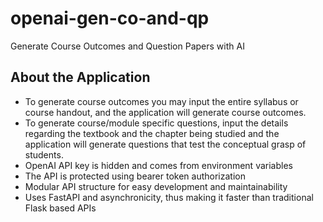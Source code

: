 # openai-gen-co-and-qp
Generate Course Outcomes and Question Papers with AI

## About the Application
- To generate course outcomes you may input the entire syllabus or course handout, and the application will generate course outcomes.
- To generate course/module specific questions, input the details regarding the textbook and the chapter being studied and the application will generate questions that test the conceptual grasp of students.
- OpenAI API key is hidden and comes from environment variables
- The API is protected using bearer token authorization
- Modular API structure for easy development and maintainability
- Uses FastAPI and asynchronicity, thus making it faster than traditional Flask based APIs
